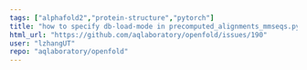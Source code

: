 ```yaml
---
tags: ["alphafold2","protein-structure","pytorch"]
title: "how to specify db-load-mode in precomputed_alignments_mmseqs.py"
html_url: "https://github.com/aqlaboratory/openfold/issues/190"
user: "lzhangUT"
repo: "aqlaboratory/openfold"
---
```


